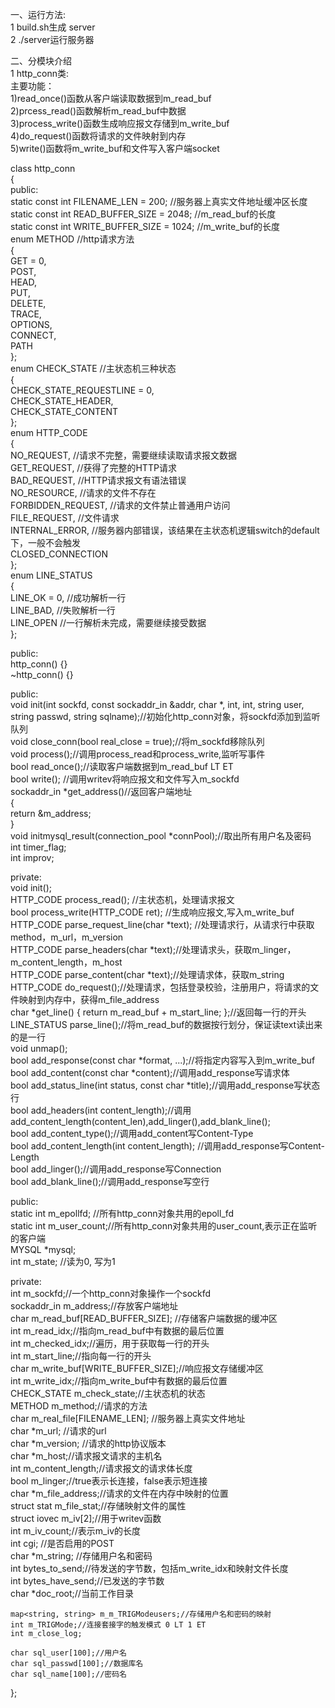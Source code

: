 一、运行方法:  
1 build.sh生成 server  
2 ./server运行服务器  


二、分模块介绍  
1 http_conn类:   
主要功能：  
1)read_once()函数从客户端读取数据到m_read_buf   
2)prcess_read()函数解析m_read_buf中数据  
3)process_write()函数生成响应报文存储到m_write_buf  
4)do_request()函数将请求的文件映射到内存  
5)write()函数将m_write_buf和文件写入客户端socket  
    
class http_conn  
{  
public:  
    static const int FILENAME_LEN = 200; //服务器上真实文件地址缓冲区长度  
    static const int READ_BUFFER_SIZE = 2048; //m_read_buf的长度  
    static const int WRITE_BUFFER_SIZE = 1024; //m_write_buf的长度  
    enum METHOD //http请求方法  
    {  
        GET = 0,  
        POST,  
        HEAD,  
        PUT,  
        DELETE,  
        TRACE,  
        OPTIONS,  
        CONNECT,  
        PATH  
    };  
    enum CHECK_STATE //主状态机三种状态  
    {  
        CHECK_STATE_REQUESTLINE = 0,  
        CHECK_STATE_HEADER,  
        CHECK_STATE_CONTENT  
    };  
    enum HTTP_CODE  
    {  
        NO_REQUEST, //请求不完整，需要继续读取请求报文数据  
        GET_REQUEST, //获得了完整的HTTP请求  
        BAD_REQUEST, //HTTP请求报文有语法错误  
        NO_RESOURCE, //请求的文件不存在  
        FORBIDDEN_REQUEST, //请求的文件禁止普通用户访问  
        FILE_REQUEST, //文件请求  
        INTERNAL_ERROR, //服务器内部错误，该结果在主状态机逻辑switch的default下，一般不会触发  
        CLOSED_CONNECTION  
    };  
    enum LINE_STATUS  
    {  
        LINE_OK = 0, //成功解析一行  
        LINE_BAD, //失败解析一行  
        LINE_OPEN //一行解析未完成，需要继续接受数据  
    };  
  
public:  
    http_conn() {}  
    ~http_conn() {}  
  
public:  
    void init(int sockfd, const sockaddr_in &addr, char *, int, int, string user, string passwd, string sqlname);//初始化http_conn对象，将sockfd添加到监听队列  
    void close_conn(bool real_close = true);//将m_sockfd移除队列  
    void process();//调用process_read和process_write,监听写事件  
    bool read_once();//读取客户端数据到m_read_buf LT ET  
    bool write(); //调用writev将响应报文和文件写入m_sockfd  
    sockaddr_in *get_address()//返回客户端地址  
    {  
        return &m_address;  
    }  
    void initmysql_result(connection_pool *connPool);//取出所有用户名及密码  
    int timer_flag;  
    int improv;  
  
  
private:  
    void init();  
    HTTP_CODE process_read(); //主状态机，处理请求报文  
    bool process_write(HTTP_CODE ret); //生成响应报文,写入m_write_buf  
    HTTP_CODE parse_request_line(char *text); //处理请求行，从请求行中获取method，m_url，m_version  
    HTTP_CODE parse_headers(char *text);//处理请求头，获取m_linger，m_content_length，m_host  
    HTTP_CODE parse_content(char *text);//处理请求体，获取m_string  
    HTTP_CODE do_request();//处理请求，包括登录校验，注册用户，将请求的文件映射到内存中，获得m_file_address  
    char *get_line() { return m_read_buf + m_start_line; };//返回每一行的开头  
    LINE_STATUS parse_line();//将m_read_buf的数据按行划分，保证读text读出来的是一行  
    void unmap();  
    bool add_response(const char *format, ...);//将指定内容写入到m_write_buf  
    bool add_content(const char *content);//调用add_response写请求体  
    bool add_status_line(int status, const char *title);//调用add_response写状态行  
    bool add_headers(int content_length);//调用add_content_length(content_len),add_linger(),add_blank_line();  
    bool add_content_type();//调用add_content写Content-Type  
    bool add_content_length(int content_length); //调用add_response写Content-Length  
    bool add_linger();//调用add_response写Connection  
    bool add_blank_line();//调用add_response写空行  
  
public:  
    static int m_epollfd; //所有http_conn对象共用的epoll_fd  
    static int m_user_count;//所有http_conn对象共用的user_count,表示正在监听的客户端  
    MYSQL *mysql;  
    int m_state;  //读为0, 写为1  
  
private:  
    int m_sockfd;//一个http_conn对象操作一个sockfd  
    sockaddr_in m_address;//存放客户端地址  
    char m_read_buf[READ_BUFFER_SIZE]; //存储客户端数据的缓冲区  
    int m_read_idx;//指向m_read_buf中有数据的最后位置  
    int m_checked_idx;//遍历，用于获取每一行的开头  
    int m_start_line;//指向每一行的开头  
    char m_write_buf[WRITE_BUFFER_SIZE];//响应报文存储缓冲区  
    int m_write_idx;//指向m_write_buf中有数据的最后位置  
    CHECK_STATE m_check_state;//主状态机的状态  
    METHOD m_method;//请求的方法  
    char m_real_file[FILENAME_LEN]; //服务器上真实文件地址  
    char *m_url; //请求的url  
    char *m_version; //请求的http协议版本  
    char *m_host;//请求报文请求的主机名  
    int m_content_length;//请求报文的请求体长度  
    bool m_linger;//true表示长连接，false表示短连接  
    char *m_file_address;//请求的文件在内存中映射的位置  
    struct stat m_file_stat;//存储映射文件的属性  
    struct iovec m_iv[2];//用于writev函数  
    int m_iv_count;//表示m_iv的长度  
    int cgi;        //是否启用的POST  
    char *m_string; //存储用户名和密码  
    int bytes_to_send;//待发送的字节数，包括m_write_idx和映射文件长度  
    int bytes_have_send;//已发送的字节数  
    char *doc_root;//当前工作目录  
    
    map<string, string> m_m_TRIGModeusers;//存储用户名和密码的映射  
    int m_TRIGMode;//连接套接字的触发模式 0 LT 1 ET  
    int m_close_log;  
    
    char sql_user[100];//用户名  
    char sql_passwd[100];//数据库名  
    char sql_name[100];//密码名  
};  



